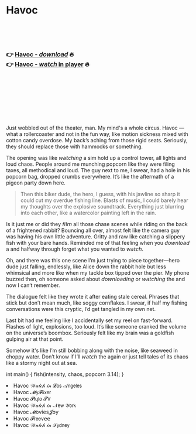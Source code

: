 <h1>Havoc</h1>

<br><br><br>

<h3>👉 <a href="https://Timothys-tiovilbyca1977.github.io/tobtwhkqzu/">Havoc - 𝘥𝘰𝘸𝘯𝘭𝘰𝘢𝘥</a> 🔥<br>
👉 <a href="https://Timothys-tiovilbyca1977.github.io/tobtwhkqzu/">Havoc - 𝘸𝘢𝘵𝘤𝘩 in player</a> 🔥
</h3>



<br><br><br><br><br><br><br>


Just wobbled out of the theater, man. My mind's a whole circus. Havoc — what a rollercoaster and not in the fun way, like motion sickness mixed with cotton candy overdose. My back’s aching from those rigid seats. Seriously, they should replace those with hammocks or something. 

The opening was like 𝘸𝘢𝘵𝘤𝘩𝘪𝘯𝘨 a sim hold up a control tower, all lights and loud chaos. People around me munching popcorn like they were filing taxes, all methodical and loud. The guy next to me, I swear, had a hole in his popcorn bag, dropped crumbs everywhere. It’s like the aftermath of a pigeon party down here.

> Then this biker dude, the hero, I guess, with his jawline so sharp it could cut my overdue fishing line. Blasts of music, I could barely hear my thoughts over the explosive soundtrack. Everything just blurring into each other, like a watercolor painting left in the rain.

Is it just me or did they 𝘧𝘪𝘭𝘮 all those chase scenes while riding on the back of a frightened rabbit? Bouncing all over, almost felt like the camera guy was having his own little adventure. Gritty and raw like catching a slippery fish with your bare hands. Reminded me of that feeling when you 𝘥𝘰𝘸𝘯𝘭𝘰𝘢𝘥 a   and halfway through forget what you wanted to 𝘸𝘢𝘵𝘤𝘩.

Oh, and there was this one scene I’m just trying to piece together—hero dude just falling, endlessly, like Alice down the rabbit hole but less whimsical and more like when my tackle box tipped over the pier. My phone buzzed then, oh someone asked about 𝘥𝘰𝘸𝘯𝘭𝘰𝘢𝘥𝘪𝘯𝘨 or 𝘸𝘢𝘵𝘤𝘩𝘪𝘯𝘨 the   and now I can’t remember.

The dialogue felt like they wrote it after eating stale cereal. Phrases that stick but don’t mean much, like soggy cornflakes. I swear, if half my fishing conversations were this cryptic, I’d get tangled in my own net. 

Last bit had me feeling like I accidentally set my reel on fast-forward. Flashes of light, explosions, too loud. It’s like someone cranked the volume on the universe’s boombox. Seriously felt like my brain was a goldfish gulping air at that point.

Somehow it's like I’m still bobbing along with the noise, like seaweed in choppy water. Don’t know if I’ll 𝘸𝘢𝘵𝘤𝘩 the   again or just tell tales of its chaos like a stormy night out at sea.

int main() 
{ 
   fish(intensity, chaos, popcorn 3.14); 
}

<li>Havoc 𝒲𝒶𝓉𝒸𝒽 𝒾𝓃 𝓛𝗈𝗌 𝒜𝗇𝗀𝖾𝗅𝖾𝗌</li>
<li>Havoc 𝓜𝗒𝓕𝗅𝗂𝗑𝖾𝗋</li>
<li>Havoc 𝓟𝗅ų𝗍𝗈 𝓣𝖵</li>
<li>Havoc 𝒲𝒶𝓉𝒸𝒽 𝒾𝓃 𝒩𝖾𝗐 𝒴𝗈𝗋𝗄</li>
<li>Havoc 𝓜𝗈ν𝗂𝖾𝗌𝓙𝗈𝗒</li>
<li>Havoc 𝓕𝗋𝖾𝖾ν𝖾𝖾</li>
<li>Havoc 𝒲𝒶𝓉𝒸𝒽 𝒾𝓃 𝒮𝗒𝖽𝗇𝖾𝗒</li>
